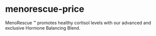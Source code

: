 # menorescue-price
MenoRescue ™ promotes healthy cortisol levels with our advanced and exclusive Hormone Balancing Blend.
